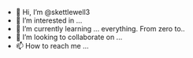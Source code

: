 - 👋 Hi, I’m @skettlewell3
- 👀 I’m interested in ...
- 🌱 I’m currently learning ... everything. From zero to..
- 💞️ I’m looking to collaborate on ...
- 📫 How to reach me ...

<!---
skettlewell3/skettlewell3 is a ✨ special ✨ repository because its `README.md` (this file) appears on your GitHub profile.
You can click the Preview link to take a look at your changes.
--->
